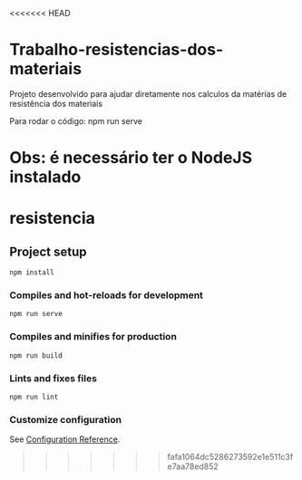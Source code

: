 <<<<<<< HEAD
# Trabalho-resistencias-dos-materiais
Projeto desenvolvido para ajudar diretamente nos calculos da matérias de resistência dos materiais


Para rodar o código: npm run serve

Obs: é necessário ter o NodeJS instalado
=======
# resistencia

## Project setup
```
npm install
```

### Compiles and hot-reloads for development
```
npm run serve
```

### Compiles and minifies for production
```
npm run build
```

### Lints and fixes files
```
npm run lint
```

### Customize configuration
See [Configuration Reference](https://cli.vuejs.org/config/).
>>>>>>> fafa1064dc5286273592e1e511c3fe7aa78ed852
